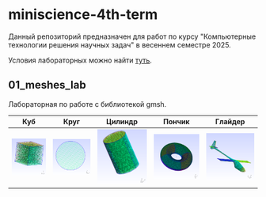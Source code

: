 # miniscience-4th-term

Данный репозиторий предназначен для работ по курсу "Компьютерные технологии решения научных задач" в весеннем семестре 2025.

Условия лабораторных можно найти [туть](https://github.com/TheEntityCircle/miniscience-4th-term/tree/master/2025).

## 01_meshes_lab

Лабораторная по работе с библиотекой gmsh.

| Куб  | Круг | Цилиндр | Пончик | Глайдер |
| ------------- | ------------- | ------------- | ------------- | ------------- |
| <img src="https://github.com/Vioma-tech/miniscience-4th-term/blob/main/01_meshes_lab/img/cube.png" width=300>  | <img src="https://github.com/Vioma-tech/miniscience-4th-term/blob/main/01_meshes_lab/img/circle.png" width=300>  | <img src="https://github.com/Vioma-tech/miniscience-4th-term/blob/main/01_meshes_lab/img/cylinder.png" width=300>  | <img src="https://github.com/Vioma-tech/miniscience-4th-term/blob/main/01_meshes_lab/img/donut-2.png" width=300>  | <img src="https://github.com/Vioma-tech/miniscience-4th-term/blob/main/01_meshes_lab/img/plane.png" width=300>  |
